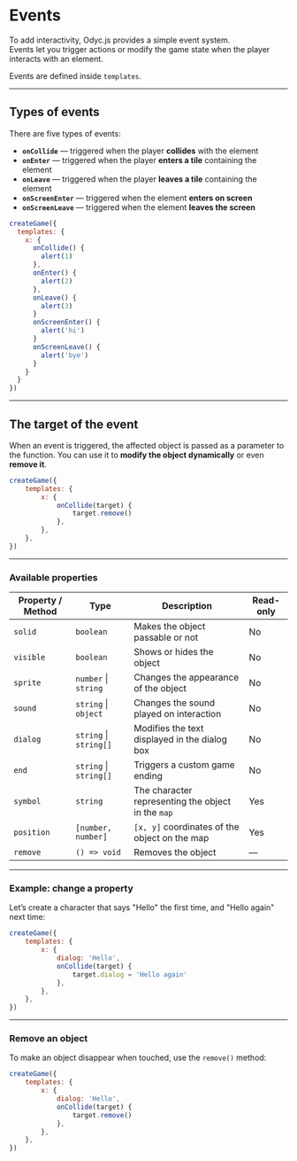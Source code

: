 <script>
import Aside from '../../../lib/ui/Doc/Aside.svelte'
import Emoji from '../../../lib/ui/Doc/Emoji.svelte'
</script>

# <Emoji src="🪤" /> Events

To add interactivity, Odyc.js provides a simple event system.  
Events let you trigger actions or modify the game state when the player interacts with an element.

Events are defined inside `templates`.

---

## <Emoji src="🔎" /> Types of events

There are five types of events:

- **`onCollide`** — triggered when the player **collides** with the element
- **`onEnter`** — triggered when the player **enters a tile** containing the element
- **`onLeave`** — triggered when the player **leaves a tile** containing the element
- **`onScreenEnter`** — triggered when the element **enters on screen**
- **`onScreenLeave`** — triggered when the element **leaves the screen**

```js
createGame({
  templates: {
    x: {
      onCollide() {
        alert(1)
      },
      onEnter() {
        alert(2)
      },
      onLeave() {
        alert(3)
      }
      onScreenEnter() {
        alert('hi')
      }
      onScreenLeave() {
        alert('bye')
      }
    }
  }
})
```

---

## <Emoji src="🎯" /> The target of the event

When an event is triggered, the affected object is passed as a parameter to the function.
You can use it to **modify the object dynamically** or even **remove it**.

```js
createGame({
	templates: {
		x: {
			onCollide(target) {
				target.remove()
			},
		},
	},
})
```

---

### <Emoji src="📋" /> Available properties

| Property / Method | Type                   | Description                                        | Read-only |
| ----------------- | ---------------------- | -------------------------------------------------- | --------- |
| `solid`           | `boolean`              | Makes the object passable or not                   | No        |
| `visible`         | `boolean`              | Shows or hides the object                          | No        |
| `sprite`          | `number` \| `string`   | Changes the appearance of the object               | No        |
| `sound`           | `string` \| `object`   | Changes the sound played on interaction            | No        |
| `dialog`          | `string` \| `string[]` | Modifies the text displayed in the dialog box      | No        |
| `end`             | `string` \| `string[]` | Triggers a custom game ending                      | No        |
| `symbol`          | `string`               | The character representing the object in the `map` | Yes       |
| `position`        | `[number, number]`     | `[x, y]` coordinates of the object on the map      | Yes       |
| `remove`          | `() => void`           | Removes the object                                 | —         |

---

### Example: change a property

Let’s create a character that says "Hello" the first time, and "Hello again" next time:

```js
createGame({
	templates: {
		x: {
			dialog: 'Hello',
			onCollide(target) {
				target.dialog = 'Hello again'
			},
		},
	},
})
```

---

### Remove an object

To make an object disappear when touched, use the `remove()` method:

```js
createGame({
	templates: {
		x: {
			dialog: 'Hello',
			onCollide(target) {
				target.remove()
			},
		},
	},
})
```

